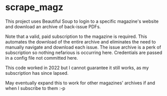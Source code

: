 # scrape_magz

This project uses Beautiful Soup to login to a specific magazine's website and download an archive of back-issue PDFs.

Note that a valid, paid subscription to the magazine is required. This automates the download of the entire archive and eliminates the need to manually navigate and download each issue. The issue archive is a perk of subscription so nothing nefarious is occurring here. Credentials are passed in a config file not committed here.

This code worked in 2022 but I cannot guarantee it still works, as my subscription has since lapsed.

May eventually expand this to work for other magazines' archives if and when I subscribe to them :-p
